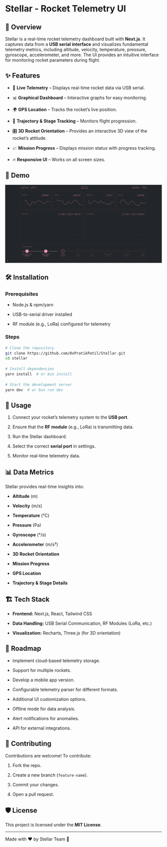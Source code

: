 # Stellar - Rocket Telemetry UI

## 🚀 Overview

Stellar is a real-time rocket telemetry dashboard built with **Next.js**. It captures data from a **USB serial interface** and visualizes fundamental telemetry metrics, including altitude, velocity, temperature, pressure, gyroscope, accelerometer, and more. The UI provides an intuitive interface for monitoring rocket parameters during flight.

## ✨ Features

-   📡 **Live Telemetry** – Displays real-time rocket data via USB serial.
        
-   📊 **Graphical Dashboard** – Interactive graphs for easy monitoring.
    
-   🌍 **GPS Location** – Tracks the rocket’s live position.
    
-   🎯 **Trajectory & Stage Tracking** – Monitors flight progression.
    
-   🎛 **3D Rocket Orientation** – Provides an interactive 3D view of the rocket’s attitude.
    
-   📈 **Mission Progress** – Displays mission status with progress tracking.
    
-   🔥 **Responsive UI** – Works on all screen sizes.
    

## 📸 Demo

[![Watch the video](https://raw.githubusercontent.com/0xPratikPatil/Stellar/refs/heads/main/demo/stellar.png)](https://github.com/0xPratikPatil/Stellar/blob/main/demo/stellar-demo.mp4)

## 🛠 Installation

### Prerequisites

-   Node.js & npm/yarn
    
-   USB-to-serial driver installed
    
-   RF module (e.g., LoRa) configured for telemetry
    

### Steps

```sh
# Clone the repository
git clone https://github.com/0xPratikPatil/Stellar.git
cd stellar

# Install dependencies
yarn install  # or bun install

# Start the development server
yarn dev  # or bun run dev

```

## 📌 Usage

1.  Connect your rocket’s telemetry system to the **USB port**.
    
2.  Ensure that the **RF module** (e.g., LoRa) is transmitting data.
    
3.  Run the Stellar dashboard.
    
4.  Select the correct **serial port** in settings.
    
5.  Monitor real-time telemetry data.
    

## 📊 Data Metrics

Stellar provides real-time insights into:

-   **Altitude** (m)
    
-   **Velocity** (m/s)
    
-   **Temperature** (°C)
    
-   **Pressure** (Pa)
    
-   **Gyroscope** (°/s)
    
-   **Accelerometer** (m/s²)
    
-   **3D Rocket Orientation**
    
-   **Mission Progress**
    
-   **GPS Location**
    
-   **Trajectory & Stage Details**
    

## 🏗 Tech Stack

-   **Frontend:** Next.js, React, Tailwind CSS
    
-   **Data Handling:** USB Serial Communication, RF Modules (LoRa, etc.)
    
-   **Visualization:** Recharts, Three.js (for 3D orientation)
    

## 📌 Roadmap

-   Implement cloud-based telemetry storage.
    
-   Support for multiple rockets.
    
-   Develop a mobile app version.
        
-   Configurable telemetry parser for different formats.
    
-   Additional UI customization options.
    
-   Offline mode for data analysis.
    
-   Alert notifications for anomalies.
    
-   API for external integrations.
    

## 🤝 Contributing

Contributions are welcome! To contribute:

1.  Fork the repo.
    
2.  Create a new branch (`feature-name`).
    
3.  Commit your changes.
    
4.  Open a pull request.
    

## 🛡 License

This project is licensed under the **MIT License**.

----------

Made with ❤️ by Stellar Team 🚀
